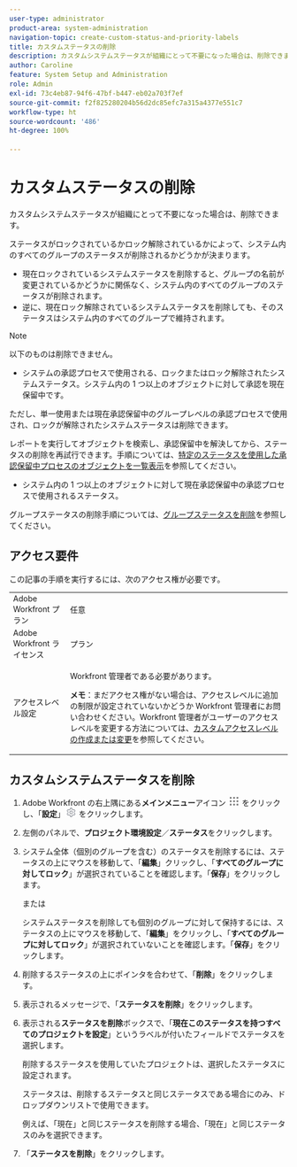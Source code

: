 ```yaml
---
user-type: administrator
product-area: system-administration
navigation-topic: create-custom-status-and-priority-labels
title: カスタムステータスの削除
description: カスタムシステムステータスが組織にとって不要になった場合は、削除できます。
author: Caroline
feature: System Setup and Administration
role: Admin
exl-id: 73c4eb87-94f6-47bf-b447-eb02a703f7ef
source-git-commit: f2f825280204b56d2dc85efc7a315a4377e551c7
workflow-type: ht
source-wordcount: '486'
ht-degree: 100%

---
```


# カスタムステータスの削除

カスタムシステムステータスが組織にとって不要になった場合は、削除できます。

ステータスがロックされているかロック解除されているかによって、システム内のすべてのグループのステータスが削除されるかどうかが決まります。

* 現在ロックされているシステムステータスを削除すると、グループの名前が変更されているかどうかに関係なく、システム内のすべてのグループのステータスが削除されます。
* 逆に、現在ロック解除されているシステムステータスを削除しても、そのステータスはシステム内のすべてのグループで維持されます。


>[!NOTE]
>
>以下のものは削除できません。
>
>* システムの承認プロセスで使用される、ロックまたはロック解除されたシステムステータス。システム内の 1 つ以上のオブジェクトに対して承認を現在保留中です。
>
>  ただし、単一使用または現在承認保留中のグループレベルの承認プロセスで使用され、ロックが解除されたシステムステータスは削除できます。
>
>  レポートを実行してオブジェクトを検索し、承認保留中を解決してから、ステータスの削除を再試行できます。手順については、[特定のステータスを使用した承認保留中プロセスのオブジェクトを一覧表示](../../../administration-and-setup/customize-workfront/creating-custom-status-and-priority-labels/list-objects-pending-approval-certain-status.md)を参照してください。
>
>* システム内の 1 つ以上のオブジェクトに対して現在承認保留中の承認プロセスで使用されるステータス。

グループステータスの削除手順については、[グループステータスを削除](../../../administration-and-setup/manage-groups/manage-group-statuses/delete-a-group-status.md)を参照してください。

## アクセス要件

この記事の手順を実行するには、次のアクセス権が必要です。

<table style="table-layout:auto"> 
 <col> 
 <col> 
 <tbody> 
  <tr> 
   <td role="rowheader">Adobe Workfront プラン</td> 
   <td>任意</td> 
  </tr> 
  <tr> 
   <td role="rowheader">Adobe Workfront ライセンス</td> 
   <td>プラン</td> 
  </tr> 
  <tr> 
   <td role="rowheader">アクセスレベル設定</td> 
   <td> <p>Workfront 管理者である必要があります。</p> <p><b>メモ</b>：まだアクセス権がない場合は、アクセスレベルに追加の制限が設定されていないかどうか Workfront 管理者にお問い合わせください。Workfront 管理者がユーザーのアクセスレベルを変更する方法については、<a href="../../../administration-and-setup/add-users/configure-and-grant-access/create-modify-access-levels.md" class="MCXref xref">カスタムアクセスレベルの作成または変更</a>を参照してください。</p> </td> 
  </tr> 
 </tbody> 
</table>

## カスタムシステムステータスを削除

1. Adobe Workfront の右上隅にある&#x200B;**メインメニュー**&#x200B;アイコン ![](assets/main-menu-icon.png) をクリックし、「**設定**」![](assets/gear-icon-settings.png) をクリックします。

1. 左側のパネルで、**プロジェクト環境設定**／**ステータス**&#x200B;をクリックします。

1. システム全体（個別のグループを含む）のステータスを削除するには、ステータスの上にマウスを移動して、「**編集**」クリックし、「**すべてのグループに対してロック**」が選択されていることを確認します。「**保存**」をクリックします。

   または

   システムステータスを削除しても個別のグループに対して保持するには、ステータスの上にマウスを移動して、「**編集**」をクリックし、「**すべてのグループに対してロック**」が選択されていないことを確認します。「**保存**」をクリックします。

1. 削除するステータスの上にポインタを合わせて、「**削除**」をクリックします。
1. 表示されるメッセージで、「**ステータスを削除**」をクリックします。
1. 表示される&#x200B;**ステータスを削除**&#x200B;ボックスで、「**現在このステータスを持つすべてのプロジェクトを設定**」というラベルが付いたフィールドでステータスを選択します。

   削除するステータスを使用していたプロジェクトは、選択したステータスに設定されます。

   ステータスは、削除するステータスと同じステータスである場合にのみ、ドロップダウンリストで使用できます。

   例えば、「現在」と同じステータスを削除する場合、「現在」と同じステータスのみを選択できます。

1. 「**ステータスを削除**」をクリックします。
